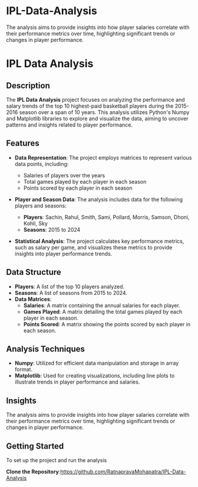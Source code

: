# IPL-Data-Analysis
The analysis aims to provide insights into how player salaries correlate with their performance metrics over time, highlighting significant trends or changes in player performance.

# IPL Data Analysis

## Description
The **IPL Data Analysis** project focuses on analyzing the performance and salary trends of the top 10 highest-paid basketball players during the 2015-2016 season over a span of 10 years. This analysis utilizes Python's Numpy and Matplotlib libraries to explore and visualize the data, aiming to uncover patterns and insights related to player performance.

## Features
- **Data Representation**: The project employs matrices to represent various data points, including:
  - Salaries of players over the years
  - Total games played by each player in each season
  - Points scored by each player in each season

- **Player and Season Data**: The analysis includes data for the following players and seasons:
  - **Players**: Sachin, Rahul, Smith, Sami, Pollard, Morris, Samson, Dhoni, Kohli, Sky
  - **Seasons**: 2015 to 2024

- **Statistical Analysis**: The project calculates key performance metrics, such as salary per game, and visualizes these metrics to provide insights into player performance trends.

## Data Structure
- **Players**: A list of the top 10 players analyzed.
- **Seasons**: A list of seasons from 2015 to 2024.
- **Data Matrices**:
  - **Salaries**: A matrix containing the annual salaries for each player.
  - **Games Played**: A matrix detailing the total games played by each player in each season.
  - **Points Scored**: A matrix showing the points scored by each player in each season.

## Analysis Techniques
- **Numpy**: Utilized for efficient data manipulation and storage in array format.
- **Matplotlib**: Used for creating visualizations, including line plots to illustrate trends in player performance and salaries.

## Insights
The analysis aims to provide insights into how player salaries correlate with their performance metrics over time, highlighting significant trends or changes in player performance.

## Getting Started
To set up the project and run the analysis

 **Clone the Repository**:https://github.com/RatnapravaMohapatra/IPL-Data-Analysis

